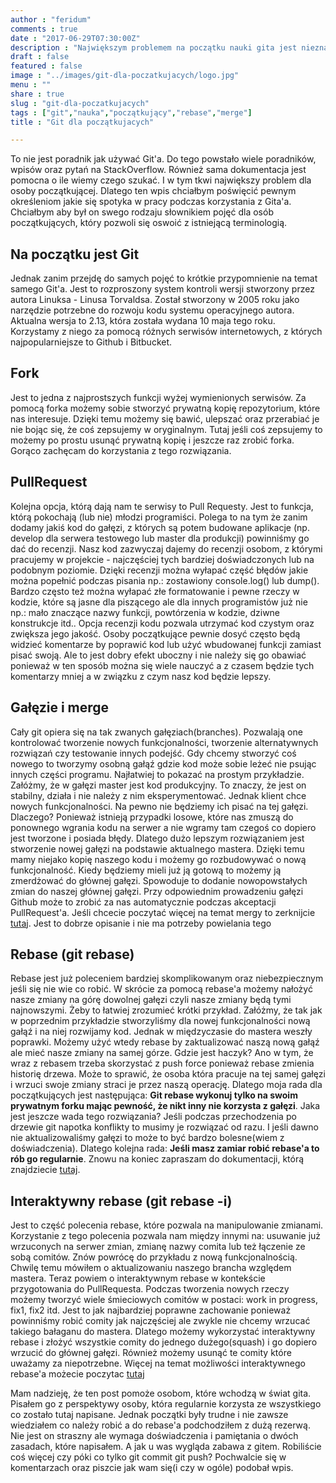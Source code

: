 ```yaml
---
author : "feridum"
comments : true
date : "2017-06-29T07:30:00Z"
description : "Największym problemem na początku nauki gita jest nieznajomość pewnych określeń i terminów. Dziś chciałbym się zająć niektórymi z nich"
draft : false
featured : false
image : "../images/git-dla-poczatkujacych/logo.jpg"
menu : ""
share : true
slug : "git-dla-poczatkujacych"
tags : ["git","nauka","początkujący","rebase","merge"]
title : "Git dla początkujacych"

---
```


To nie jest poradnik jak używać Git'a. Do tego powstało wiele poradników, wpisów oraz pytań na StackOverflow. Również sama dokumentacja jest pomocna o ile wiemy czego szukać. I w tym tkwi największy problem dla osoby początkującej. Dlatego ten wpis chciałbym poświęcić pewnym określeniom jakie się spotyka w pracy podczas korzystania z Gita'a. Chciałbym aby był on swego rodzaju słownikiem pojęć dla osób początkujących, który pozwoli się oswoić z istniejącą terminologią.
<!--more-->
## Na początku jest Git

Jednak zanim przejdę do samych pojęć to krótkie przypomnienie na temat samego Git'a. Jest to rozproszony system kontroli wersji stworzony przez autora Linuksa - Linusa Torvaldsa. Został stworzony w 2005 roku jako narzędzie potrzebne do rozwoju kodu systemu operacyjnego autora. Aktualna wersja to 2.13, która została wydana 10 maja tego roku. Korzystamy z niego za pomocą różnych serwisów internetowych, z których najpopularniejsze to Github i Bitbucket.

## Fork
Jest to jedna z najprostszych funkcji wyżej wymienionych serwisów. Za pomocą forka możemy sobie stworzyć prywatną kopię repozytorium, które nas interesuje. Dzięki temu możemy się bawić, ulepszać oraz przerabiać je nie bojąc się, że coś zepsujemy w oryginalnym. Tutaj jeśli coś zepsujemy to możemy po prostu usunąć prywatną kopię i jeszcze raz zrobić forka. Gorąco zachęcam do korzystania z tego rozwiązania.

## PullRequest
Kolejna opcja, którą dają nam te serwisy to Pull Requesty. Jest to funkcja, którą pokochają (lub nie) młodzi programiści. Polega to na tym że zanim dodamy jakiś kod do gałęzi, z których są potem budowane aplikacje (np. develop dla serwera testowego lub master dla produkcji) powinniśmy go dać do recenzji. Nasz kod zazwyczaj dajemy do recenzji osobom, z którymi pracujemy w projekcie - najczęściej tych bardziej doświadczonych lub na podobnym poziomie. Dzięki recenzji można wyłapać część błędów jakie można popełnić podczas pisania np.: zostawiony console.log() lub dump(). Bardzo często też można wyłapać złe formatowanie i pewne rzeczy w kodzie, które są jasne dla piszącego ale dla innych programistów już nie  np.: mało znaczące nazwy funkcji, powtórzenia w kodzie, dziwne konstrukcje itd..
Opcja recenzji kodu pozwala utrzymać kod czystym oraz zwiększa jego jakość. Osoby początkujące pewnie dosyć często będą widzieć komentarze by poprawić kod lub użyć wbudowanej funkcji zamiast pisać swoją. Ale to jest dobry efekt uboczny i nie należy się go obawiać ponieważ w ten sposób można się wiele nauczyć a z czasem będzie tych komentarzy mniej a w związku z czym nasz kod będzie lepszy.

## Gałęzie i merge

Cały git opiera się na tak zwanych gałęziach(branches). Pozwalają one kontrolować tworzenie nowych funkcjonalności, tworzenie alternatywnych rozwiązań czy testowanie innych podejść. Gdy chcemy stworzyć coś nowego to tworzymy osobną gałąź gdzie kod może sobie leżeć nie psując innych części programu. Najłatwiej to pokazać na prostym przykładzie. Załóżmy, że w gałęzi master jest kod produkcyjny. To znaczy, że jest on stabilny, działa i nie należy z nim eksperymentować. Jednak klient chce nowych funkcjonalności. Na pewno nie będziemy ich pisać na tej gałęzi. Dlaczego? Ponieważ istnieją przypadki losowe, które nas zmuszą do ponownego wgrania kodu na serwer a nie wgramy tam czegoś co dopiero jest tworzone i posiada błędy. Dlatego dużo lepszym rozwiązaniem jest stworzenie nowej gałęzi na podstawie aktualnego mastera. Dzięki temu mamy niejako kopię naszego kodu i możemy go rozbudowywać o nową funkcjonalność. Kiedy będziemy mieli już ją gotową to możemy ją zmerdżować do głównej gałęzi. Spowoduje to dodanie nowopowstałych zmian do naszej głównej gałęzi. Przy odpowiednim prowadzeniu gałęzi Github może to zrobić za nas automatycznie podczas akceptacji PullRequest'a. Jeśli chcecie poczytać więcej na temat mergy to zerknijcie [tutaj](https://git-scm.com/book/pl/v1/Ga%C5%82%C4%99zie-Gita-Podstawy-rozga%C5%82%C4%99ziania-i-scalania). Jest to dobrze opisanie i  nie ma potrzeby powielania tego

## Rebase (git rebase)
Rebase jest już poleceniem bardziej skomplikowanym oraz niebezpiecznym jeśli się nie wie co robić. W skrócie za pomocą rebase'a możemy nałożyć nasze zmiany na górę dowolnej gałęzi czyli nasze zmiany będą tymi najnowszymi. Żeby to łatwiej zrozumieć krótki przykład. Załóżmy, że tak jak w poprzednim przykładzie stworzyliśmy dla nowej funkcjonalności nową gałąź i na niej rozwijamy kod. Jednak w międzyczasie do mastera weszły poprawki. Możemy użyć wtedy rebase by zaktualizować naszą nową gałąź ale mieć nasze zmiany na samej górze. Gdzie jest haczyk? Ano w tym, że wraz z rebasem trzeba skorzystać z push force ponieważ rebase zmienia historię drzewa. Może to sprawić, że osoba która pracuje na tej samej gałęzi i wrzuci swoje zmiany straci je przez naszą operację. Dlatego moja rada dla początkujących jest następująca: __Git rebase wykonuj tylko na swoim prywatnym forku mając pewność, że nikt inny nie korzysta z gałęzi__. Jaka jest jeszcze wada tego rozwiązania? Jeśli podczas przechodzenia po drzewie git napotka konflikty to musimy je rozwiązać od razu. I jeśli dawno nie aktualizowaliśmy gałęzi to może to być bardzo bolesne(wiem z doświadczenia). Dlatego kolejna rada: __Jeśli masz zamiar robić rebase'a to rób go regularnie__. Znowu na koniec zapraszam do dokumentacji, którą znajdziecie [tutaj](https://git-scm.com/book/pl/v1/Ga%C5%82%C4%99zie-Gita-Zmiana-bazy).

## Interaktywny rebase (git rebase -i)
Jest to część polecenia rebase, które pozwala na manipulowanie zmianami. Korzystanie z tego polecenia pozwala nam między innymi na: usuwanie już wrzuconych na serwer zmian, zmianę nazwy comita lub też łączenie ze sobą comitów. Znów powrócę do przykładu z nową funkcjonalnością. Chwilę temu mówiłem o aktualizowaniu naszego brancha względem mastera. Teraz powiem o interaktywnym rebase w kontekście przygotowania do PullRequesta. Podczas tworzenia nowych rzeczy możemy tworzyć wiele śmieciowych comitów w postaci: work in progress, fix1, fix2 itd. Jest to jak najbardziej poprawne zachowanie ponieważ powinniśmy robić comity jak najczęściej ale zwykle nie chcemy wrzucać takiego bałaganu do mastera. Dlatego możemy wykorzystać interaktywny rebase i złożyć wszystkie comity do jednego dużego(squash) i go dopiero wrzucić do głównej gałęzi. Również możemy usunąć te comity które uważamy za niepotrzebne. Więcej na temat możliwości interaktywnego rebase'a możecie poczytac [tutaj](https://git-scm.com/book/en/v2/Git-Tools-Rewriting-History)


Mam nadzieję, że ten post pomoże osobom, które wchodzą w świat gita. Pisałem go z perspektywy osoby, która regularnie korzysta ze wszystkiego co zostało tutaj napisane. Jednak początki były trudne i nie zawsze wiedziałem co należy robić a do rebase'a podchodziłem z dużą rezerwą. Nie jest on straszny ale wymaga doświadczenia i pamiętania o dwóch zasadach, które napisałem. A jak u was wygląda zabawa z gitem. Robiliście coś więcej czy póki co tylko git commit git push? Pochwalcie się w komentarzach oraz piszcie jak wam się(i czy w ogóle) podobał wpis.

